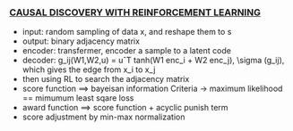 ### [CAUSAL DISCOVERY WITH REINFORCEMENT LEARNING](https://arxiv.org/pdf/1906.04477.pdf)

- input: random sampling of data x, and reshape them to s
- output: binary adjacency matrix
- encoder: transfermer, encoder a sample to a latent code
- decoder: g_ij(W1,W2,u) = uˆT tanh(W1 enc_i + W2 enc_j), \sigma (g_ij), which gives the edge from x_i to x_j
- then using RL to search the adjacency matrix
- score function ==> bayeisan information Criteria -> maximum likelihood == mimumum least sqare loss
- award function ==> score function + acyclic punish term
- score adjustment by min-max normalization
